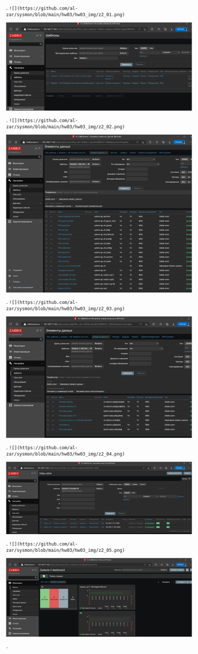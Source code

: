 .
`![](https://github.com/al-zar/sysmon/blob/main/hw03/hw03_img/z2_01.png)`

![](https://github.com/al-zar/sysmon/blob/main/hw03/hw03_img/z2_01.png)

.
`![](https://github.com/al-zar/sysmon/blob/main/hw03/hw03_img/z2_02.png)`

![](https://github.com/al-zar/sysmon/blob/main/hw03/hw03_img/z2_02.png)

.
`![](https://github.com/al-zar/sysmon/blob/main/hw03/hw03_img/z2_03.png)`

![](https://github.com/al-zar/sysmon/blob/main/hw03/hw03_img/z2_03.png)

.
`![](https://github.com/al-zar/sysmon/blob/main/hw03/hw03_img/z2_04.png)`

![](https://github.com/al-zar/sysmon/blob/main/hw03/hw03_img/z2_04.png)

.
`![](https://github.com/al-zar/sysmon/blob/main/hw03/hw03_img/z2_05.png)`

![](https://github.com/al-zar/sysmon/blob/main/hw03/hw03_img/z2_05.png)

.
